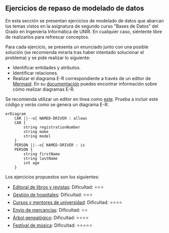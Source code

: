 ## Ejercicios de repaso de modelado de datos

En esta sección se presentan ejercicios de modelado de datos que abarcan los temas vistos en la asignatura de segundo curso "Bases de Datos" del Grado en Ingeniería Informática de UNIR. En cualquier caso, siéntente libre de realizarlos para refrescar conceptos.

Para cada ejercicio, se presenta un enunciado junto con una posible solución (se recomienda mirarla tras haber intentado solucionar el problema) y se pide realizar lo siguiente:
- Identificar entidades y atributos.
- Identificar relaciones.
- Realizar el diagrama E-R correspondiente a través de un editor de [Mermaid](https://mermaid.js.org/). En su [documentación](https://mermaid.js.org/syntax/entityRelationshipDiagram.html) puedes encontrar información sobre cómo realizar diagramas E-R.

Se recomienda utilizar un editor en línea como [este](https://mermaid.live/).
Prueba a incluir este código y verás como se genera un diagrama E-R:

```mermaid
erDiagram
    CAR ||--o{ NAMED-DRIVER : allows
    CAR {
        string registrationNumber
        string make
        string model
    }
    PERSON ||--o{ NAMED-DRIVER : is
    PERSON {
        string firstName
        string lastName
        int age
    }
```

Los ejercicios propuestos son los siguientes:

- [Editoral de libros y revistas](00_Resources/01_Editorial.md): Dificultad: ⭐⭐⭐️
- [Gestión de hospitales](00_Resources/02_Hospitales.md): Dificultad: ⭐⭐⭐
- [Cursos y mentores de universidad](00_Resources/03_Universidad.md): Dificultad: ⭐⭐⭐⭐
- [Envío de mercancías](00_Resources/04_Mercancias.md): Dificultad: ⭐⭐
- [Árbol genealógico](00_Resources/05_Genealogia.md): Dificultad: ⭐⭐⭐⭐
- [Festival de música](00_Resources/06_Festival.md): Dificultad: ⭐⭐⭐⭐⭐
